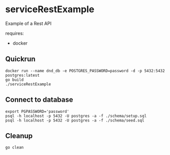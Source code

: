 # serviceRestExample

Example of a Rest API

requires:

 - docker

## Quickrun

    docker run --name dnd_db -e POSTGRES_PASSWORD=password -d -p 5432:5432 postgres:latest
    go build
    ./serviceRestExample
    
## Connect to database
    
    export PGPASSWORD='password'
    psql -h localhost -p 5432 -U postgres -a -f ./schema/setup.sql
    psql -h localhost -p 5432 -U postgres -a -f ./schema/seed.sql
    
## Cleanup
    go clean
    
